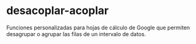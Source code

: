 # desacoplar-acoplar
Funciones personalizadas para hojas de cálculo de Google que permiten desagrupar o agrupar las filas de un intervalo de datos.
